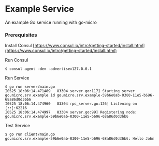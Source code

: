 # Example Service

An example Go service running with go-micro

### Prerequisites

Install Consul
[https://www.consul.io/intro/getting-started/install.html](https://www.consul.io/intro/getting-started/install.html)

Run Consul
```
$ consul agent -dev -advertise=127.0.0.1
```

Run Service
```
$ go run server/main.go
I0525 18:06:14.471489   83304 server.go:117] Starting server go.micro.srv.example id go.micro.srv.example-59b6e0ab-0300-11e5-b696-68a86d0d36b6
I0525 18:06:14.474960   83304 rpc_server.go:126] Listening on [::]:62216
I0525 18:06:14.474997   83304 server.go:99] Registering node: go.micro.srv.example-59b6e0ab-0300-11e5-b696-68a86d0d36b6
```

Test Service
```
$ go run client/main.go 
go.micro.srv.example-59b6e0ab-0300-11e5-b696-68a86d0d36b6: Hello John
```
